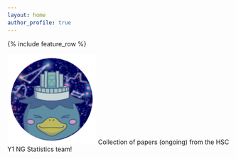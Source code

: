```yaml
---
layout: home
author_profile: true
---
```

{% include feature_row %}

<img src="/assets/images/HSCNGMASCOT.png" style="width: 200px;">
Collection of papers (ongoing) from the HSC Y1 NG Statistics team!
